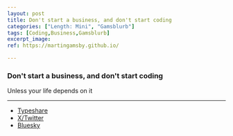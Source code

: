 ```yaml
---
layout: post
title: Don't start a business, and don't start coding
categories: ["Length: Mini", "Gamsblurb"]
tags: [Coding,Business,Gamsblurb]
excerpt_image: 
ref: https://martingamsby.github.io/

---
```


### **Don't start a business, and don't start coding**

Unless your life depends on it

---

- [Typeshare](https://typeshare.co/martingamsby/posts/dont-start-a-business-and-dont-start-coding)
- [X/Twitter](https://twitter.com/user/status/1864850108849815792)
- [Bluesky](https://bsky.app/profile/martingamsby.bsky.social/post/3lcm32gno3p2w)

